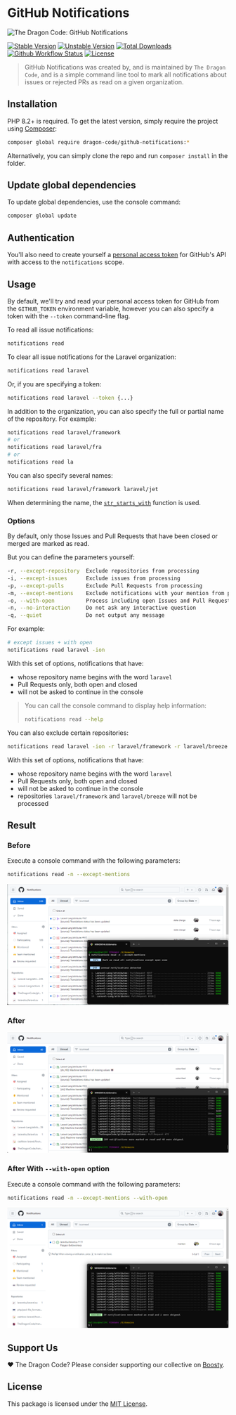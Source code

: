 # GitHub Notifications

![The Dragon Code: GitHub Notifications](https://preview.dragon-code.pro/the-dragon-code/github-notifications.svg?brand=laravel)

[![Stable Version][badge_stable]][link_packagist]
[![Unstable Version][badge_unstable]][link_packagist]
[![Total Downloads][badge_downloads]][link_packagist]
[![Github Workflow Status][badge_build]][link_build]
[![License][badge_license]][link_license]

> GitHub Notifications was created by, and is maintained by `The Dragon Code`,
> and is a simple command line tool to mark all notifications about issues or rejected PRs as read on a given
> organization.

## Installation

PHP 8.2+ is required. To get the latest version, simply require the project using [Composer](https://getcomposer.org):

```Bash
composer global require dragon-code/github-notifications:*
```

Alternatively, you can simply clone the repo and run `composer install` in the folder.

## Update global dependencies

To update global dependencies, use the console command:

```Bash
composer global update
```

## Authentication

You'll also need to create yourself a
[personal access token](https://github.com/settings/tokens/new?description=Notifications%20Reader)
for GitHub's API with access to the `notifications` scope.

## Usage

By default, we'll try and read your personal access token for GitHub from the `GITHUB_TOKEN` environment variable,
however you can also specify a token with the `--token` command-line flag.

To read all issue notifications:

```Bash
notifications read
```

To clear all issue notifications for the Laravel organization:

```Bash
notifications read laravel
```

Or, if you are specifying a token:

```Bash
notifications read laravel --token {...}
```

In addition to the organization, you can also specify the full or partial name of the repository. For example:

```Bash
notifications read laravel/framework
# or
notifications read laravel/fra
# or
notifications read la
```

You can also specify several names:

```Bash
notifications read laravel/framework laravel/jet
```

When determining the name, the [`str_starts_with`](https://www.php.net/manual/en/function.str-starts-with) function is
used.

### Options

By default, only those Issues and Pull Requests that have been closed or merged are marked as read.

But you can define the parameters yourself:

```Bash
-r, --except-repository  Exclude repositories from processing
-i, --except-issues      Exclude issues from processing
-p, --except-pulls       Exclude Pull Requests from processing
-m, --except-mentions    Exclude notifications with your mention from processing
-o, --with-open          Process including open Issues and Pull Requests
-n, --no-interaction     Do not ask any interactive question
-q, --quiet              Do not output any message
```

For example:

```Bash
# except issues + with open
notifications read laravel -ion
```

With this set of options, notifications that have:

- whose repository name begins with the word `laravel`
- Pull Requests only, both open and closed
- will not be asked to continue in the console

> You can call the console command to display help information:
>
> ```bash
> notifications read --help
> ```

You can also exclude certain repositories:

```Bash
notifications read laravel -ion -r laravel/framework -r laravel/breeze
```

With this set of options, notifications that have:

- whose repository name begins with the word `laravel`
- Pull Requests only, both open and closed
- will not be asked to continue in the console
- repositories `laravel/framework` and `laravel/breeze` will not be processed


## Result

### Before

Execute a console command with the following parameters:

```Bash
notifications read -n --except-mentions
```

![before](.github/images/before.png)

### After

![after](.github/images/after.png)

### After With `--with-open` option

Execute a console command with the following parameters:

```Bash
notifications read -n --except-mentions --with-open
```

![after](.github/images/after-with-open.png)

## Support Us

❤️ The Dragon Code? Please consider supporting our collective on [Boosty](https://boosty.to/dragon-code).

## License

This package is licensed under the [MIT License](LICENSE).

[badge_build]:          https://img.shields.io/github/actions/workflow/status/TheDragonCode/github-notifications/tests.yml?style=flat-square

[badge_downloads]:      https://img.shields.io/packagist/dt/dragon-code/github-notifications.svg?style=flat-square

[badge_license]:        https://img.shields.io/packagist/l/dragon-code/github-notifications.svg?style=flat-square

[badge_stable]:         https://img.shields.io/github/v/release/TheDragonCode/github-notifications?label=stable&style=flat-square

[badge_unstable]:       https://img.shields.io/badge/unstable-dev--main-orange?style=flat-square

[link_build]:           https://github.com/TheDragonCode/github-notifications/actions

[link_license]:         LICENSE

[link_packagist]:       https://packagist.org/packages/dragon-code/github-notifications
